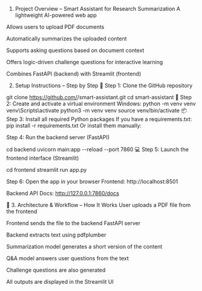 1. Project Overview – Smart Assistant for Research Summarization
A lightweight AI-powered web app

Allows users to upload PDF documents

Automatically summarizes the uploaded content

Supports asking questions based on document context

Offers logic-driven challenge questions for interactive learning

Combines FastAPI (backend) with Streamlit (frontend)

2. Setup Instructions – Step by Step
📁 Step 1: Clone the GitHub repository

git clone https://github.com/<your-username>/smart-assistant.git
cd smart-assistant
🧱 Step 2: Create and activate a virtual environment
Windows:
python -m venv venv
venv\Scripts\activate
python3 -m venv venv
source venv/bin/activate
📦 Step 3: Install all required Python packages
If you have a requirements.txt:
pip install -r requirements.txt
Or install them manually:

Step 4: Run the backend server (FastAPI)

cd backend
uvicorn main:app --reload --port 7860
💻 Step 5: Launch the frontend interface (Streamlit)

cd frontend
streamlit run app.py 

Step 6: Open the app in your browser
Frontend: http://localhost:8501

Backend API Docs: http://127.0.0.1:7860/docs

🧠 3. Architecture & Workflow – How It Works
User uploads a PDF file from the frontend

Frontend sends the file to the backend FastAPI server

Backend extracts text using pdfplumber

Summarization model generates a short version of the content

Q&A model answers user questions from the text

Challenge questions are also generated

All outputs are displayed in the Streamlit UI
